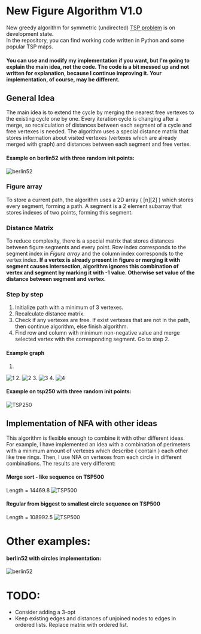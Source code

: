 # New Figure Algorithm V1.0
New greedy algorithm for symmetric (undirected) [TSP problem](https://en.wikipedia.org/wiki/Travelling_salesman_problem) is on development state.<br>
In the repository, you can find working code written in Python and some popular TSP maps.
#### You can use and modify my implementation if you want, but I'm going to explain the main idea, not the code. The code is a bit messed up and not written for explanation, because I continue improving it. Your implementation, of course, may be different.
## General Idea
The main idea is to extend the cycle by merging the nearest free vertexes to the existing cycle one by one.
Every iteration cycle is changing after a merge, so recalculation of distances between each segment of a cycle and free vertexes is needed.
The algorithm uses a special distance matrix that stores information about visited vertexes (vertexes which are already merged with graph) and
distances between each segment and free vertex. <br>
#### Example on berlin52 with three random init points:
![berlin52](https://imgur.com/H7sLjRC.gif)
### Figure array
To store a current path, the algorithm uses a 2D array ( [n][2] ) which stores every segment, forming a path. A segment is a 2 element subarray that stores indexes of two points, forming this segment.
### Distance Matrix
To reduce complexity, there is a special matrix that stores distances between figure segments and every point. Row index corresponds to the segment index in *Figure array* and the column index corresponds to the vertex index. <b> If a vertex is already present in figure or merging it with segment causes intersection, algorithm ignores this combination of vertex and segment by marking it with -1 value. Otherwise set value of the distance between segment and vertex. </b>
### Step by step
1. Initialize path with a minimum of 3 vertexes.
2. Recalculate distance matrix.
3. Check if any vertexes are free. If exist vertexes that are not in the path, then continue algorithm, else finish algorithm.
4. Find row and column with minimum non-negative value and merge selected vertex with the corresponding segment. Go to step 2.
#### Example graph
1.
![1](https://i.imgur.com/pY3lVba.jpg)
2.
![2](https://i.imgur.com/toPlWMQ.jpg)
3.
![3](https://i.imgur.com/3Oeq9M7.jpg)
4.
![4](https://i.imgur.com/w45qxQY.jpg)
#### Example on tsp250 with three random init points:
![TSP250](https://i.imgur.com/6GrcIRn.gif)

## Implementation of NFA with other ideas
This algorithm is flexible enough to combine it with other different ideas. <br>
For example, I have implemented an idea with a combination of perimeters with a minimum amount of vertexes which describe ( contain ) each other like tree rings. Then, I use NFA on vertexes from each circle in different combinations. The results are very different:
#### Merge sort - like sequence on TSP500
Length = 14469.8
![TSP500](https://i.imgur.com/lTqr4Qo.gif)

#### Regular from biggest to smallest circle sequence on TSP500
Length = 108992.5
![TSP500](https://i.imgur.com/COcxGYW.gif)

# Other examples:
#### berlin52 with circles implementation:
![berlin52](https://i.imgur.com/Maw9co6.gif)

# TODO:
- Consider adding a 3-opt
- Keep existing edges and distances of unjoined nodes to edges in ordered lists. Replace matrix with ordered list.
